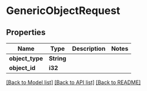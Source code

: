 # GenericObjectRequest

## Properties

Name | Type | Description | Notes
------------ | ------------- | ------------- | -------------
**object_type** | **String** |  | 
**object_id** | **i32** |  | 

[[Back to Model list]](../README.md#documentation-for-models) [[Back to API list]](../README.md#documentation-for-api-endpoints) [[Back to README]](../README.md)


